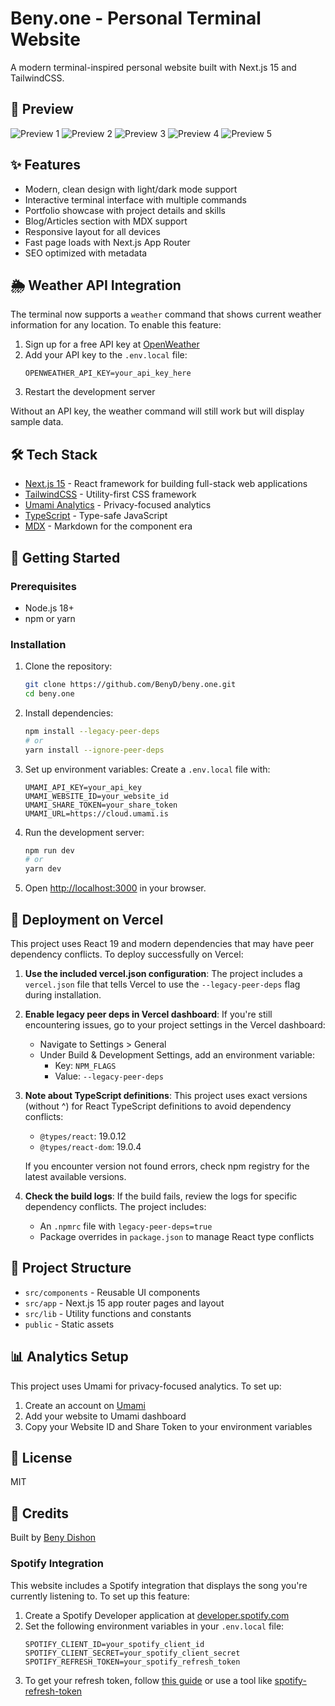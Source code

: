 # Beny.one - Personal Terminal Website

A modern terminal-inspired personal website built with Next.js 15 and TailwindCSS.

## 📸 Preview

![Preview 1](./public/preview-1.png)
![Preview 2](./public/preview-2.png)
![Preview 3](./public/preview-3.png)
![Preview 4](./public/preview-4.png)
![Preview 5](./public/preview-5.png)

## ✨ Features

- Modern, clean design with light/dark mode support
- Interactive terminal interface with multiple commands
- Portfolio showcase with project details and skills
- Blog/Articles section with MDX support
- Responsive layout for all devices
- Fast page loads with Next.js App Router
- SEO optimized with metadata

## 🌦️ Weather API Integration

The terminal now supports a `weather` command that shows current weather information for any location. To enable this feature:

1. Sign up for a free API key at [OpenWeather](https://openweathermap.org/api)
2. Add your API key to the `.env.local` file:
   ```
   OPENWEATHER_API_KEY=your_api_key_here
   ```
3. Restart the development server

Without an API key, the weather command will still work but will display sample data.

## 🛠️ Tech Stack

- [Next.js 15](https://nextjs.org) - React framework for building full-stack web applications
- [TailwindCSS](https://tailwindcss.com) - Utility-first CSS framework
- [Umami Analytics](https://umami.is) - Privacy-focused analytics
- [TypeScript](https://typescriptlang.org) - Type-safe JavaScript
- [MDX](https://mdxjs.com) - Markdown for the component era

## 🚀 Getting Started

### Prerequisites

- Node.js 18+
- npm or yarn

### Installation

1. Clone the repository:

   ```bash
   git clone https://github.com/BenyD/beny.one.git
   cd beny.one
   ```

2. Install dependencies:

   ```bash
   npm install --legacy-peer-deps
   # or
   yarn install --ignore-peer-deps
   ```

3. Set up environment variables:
   Create a `.env.local` file with:

   ```
   UMAMI_API_KEY=your_api_key
   UMAMI_WEBSITE_ID=your_website_id
   UMAMI_SHARE_TOKEN=your_share_token
   UMAMI_URL=https://cloud.umami.is
   ```

4. Run the development server:

   ```bash
   npm run dev
   # or
   yarn dev
   ```

5. Open [http://localhost:3000](http://localhost:3000) in your browser.

## 🚢 Deployment on Vercel

This project uses React 19 and modern dependencies that may have peer dependency conflicts. To deploy successfully on Vercel:

1. **Use the included vercel.json configuration**:
   The project includes a `vercel.json` file that tells Vercel to use the `--legacy-peer-deps` flag during installation.

2. **Enable legacy peer deps in Vercel dashboard**:
   If you're still encountering issues, go to your project settings in the Vercel dashboard:

   - Navigate to Settings > General
   - Under Build & Development Settings, add an environment variable:
     - Key: `NPM_FLAGS`
     - Value: `--legacy-peer-deps`

3. **Note about TypeScript definitions**:
   This project uses exact versions (without ^) for React TypeScript definitions to avoid dependency conflicts:

   - `@types/react`: 19.0.12
   - `@types/react-dom`: 19.0.4

   If you encounter version not found errors, check npm registry for the latest available versions.

4. **Check the build logs**:
   If the build fails, review the logs for specific dependency conflicts. The project includes:
   - An `.npmrc` file with `legacy-peer-deps=true`
   - Package overrides in `package.json` to manage React type conflicts

## 📝 Project Structure

- `src/components` - Reusable UI components
- `src/app` - Next.js 15 app router pages and layout
- `src/lib` - Utility functions and constants
- `public` - Static assets

## 📊 Analytics Setup

This project uses Umami for privacy-focused analytics. To set up:

1. Create an account on [Umami](https://umami.is/)
2. Add your website to Umami dashboard
3. Copy your Website ID and Share Token to your environment variables

## 📄 License

MIT

## 🙏 Credits

Built by [Beny Dishon](https://github.com/BenyD)

### Spotify Integration

This website includes a Spotify integration that displays the song you're currently listening to. To set up this feature:

1. Create a Spotify Developer application at [developer.spotify.com](https://developer.spotify.com/dashboard/applications)
2. Set the following environment variables in your `.env.local` file:
   ```
   SPOTIFY_CLIENT_ID=your_spotify_client_id
   SPOTIFY_CLIENT_SECRET=your_spotify_client_secret
   SPOTIFY_REFRESH_TOKEN=your_spotify_refresh_token
   ```
3. To get your refresh token, follow [this guide](https://developer.spotify.com/documentation/general/guides/authorization/code-flow/) or use a tool like [spotify-refresh-token](https://github.com/spotify-api/spotify-refresh-token)
